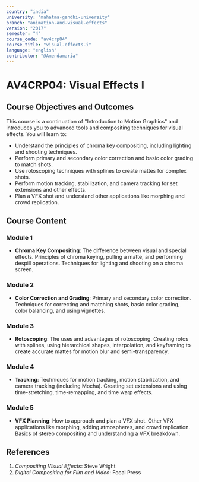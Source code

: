 ```yaml
---
country: "india"
university: "mahatma-gandhi-university"
branch: "animation-and-visual-effects"
version: "2017"
semester: "4"
course_code: "av4crp04"
course_title: "visual-effects-i"
language: "english"
contributor: "@Amendamaria"
---
```


# AV4CRP04: Visual Effects I

## Course Objectives and Outcomes
This course is a continuation of "Introduction to Motion Graphics" and introduces you to advanced tools and compositing techniques for visual effects. You will learn to:
* Understand the principles of chroma key compositing, including lighting and shooting techniques.
* Perform primary and secondary color correction and basic color grading to match shots.
* Use rotoscoping techniques with splines to create mattes for complex shots.
* Perform motion tracking, stabilization, and camera tracking for set extensions and other effects.
* Plan a VFX shot and understand other applications like morphing and crowd replication.

## Course Content

### **Module 1**
* **Chroma Key Compositing**: The difference between visual and special effects. Principles of chroma keying, pulling a matte, and performing despill operations. Techniques for lighting and shooting on a chroma screen.

### **Module 2**
* **Color Correction and Grading**: Primary and secondary color correction. Techniques for correcting and matching shots, basic color grading, color balancing, and using vignettes.

### **Module 3**
* **Rotoscoping**: The uses and advantages of rotoscoping. Creating rotos with splines, using hierarchical shapes, interpolation, and keyframing to create accurate mattes for motion blur and semi-transparency.

### **Module 4**
* **Tracking**: Techniques for motion tracking, motion stabilization, and camera tracking (including Mocha). Creating set extensions and using time-stretching, time-remapping, and time warp effects.

### **Module 5**
* **VFX Planning**: How to approach and plan a VFX shot. Other VFX applications like morphing, adding atmospheres, and crowd replication. Basics of stereo compositing and understanding a VFX breakdown.

## References
1.  *Compositing Visual Effects*: Steve Wright
2.  *Digital Compositing for Film and Video*: Focal Press